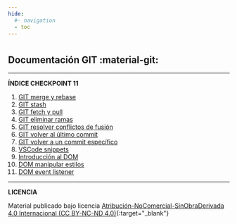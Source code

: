 ```yaml
---
hide:
  #- navigation
  - toc
---
```


#

[<h1 class="title-index">Checkpoint 11</h1>]: # 

## <h2 class="description-index">Documentación GIT :material-git:</h2>
<hr>

**ÍNDICE CHECKPOINT 11**

  1. [GIT merge y rebase](git-merge-rebase.md)
  2. [GIT stash](git-stash.md)
  3. [GIT fetch y pull](git-fetch-pull.md)
  4. [GIT eliminar ramas](git-eliminar-ramas.md)
  5. [GIT resolver conflictos de fusión](git-conflicto-merge.md)
  6. [GIT volver al último commit](git-volver-ultimo-commit.md)
  7. [GIT volver a un commit específico](git-volver-commit-especifico.md)
  8. [VSCode snippets](vscode-snippets.md)
  9. [Introducción al DOM](introduccion-dom.md)
  10. [DOM manipular estilos](dom-manipular-estilos.md)
  11. [DOM event listener](dom-event-listener.md)

***

**LICENCIA**

Material publicado bajo licencia [Atribución-NoComercial-SinObraDerivada 4.0 Internacional (CC BY-NC-ND 4.0)](https://creativecommons.org/licenses/by-nc-nd/4.0/deed.es){:target="_blank"}

<br>
<br>
